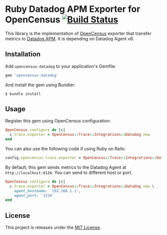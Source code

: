 # Ruby Datadog APM Exporter for OpenCensus [![Build Status](https://travis-ci.org/munisystem/opencensus-datadog.svg?branch=master)](https://travis-ci.org/munisystem/opencensus-datadog)

This library is the implementation of [OpenCensus](https://census-instrumentation/opencensus-ruby) exporter that transfer metrics to [Datadog APM](https://www.datadoghq.com/apm/).
It is depending on Datadog Agent v6.

## Installation

Add `opencensus-datadog` to your application's Gemfile:

```ruby
gem 'opencensus-datadog'
```

And install the gem using Bundler:

```shell
$ bundle install
```

## Usage

Register this gem using OpenCensus configuration:


```ruby
OpenCensus.configure do |c|
  c.trace.exporter = OpenCensus::Trace::Integrations::Datadog.new
end
```

You can also use the following code if using Ruby on Rails:

```ruby
config.opencensus.trace.exporter = OpenCensus::Trace::Integrations::Datadog.new
```

By default, this gem sends metrics to the Datadog Agent at `http://localhost:8126`. You can send to different host or port.

```ruby
OpenCensus.configure do |c|
  c.trace.exporter = OpenCensus::Trace::Integrations::Datadog.new \
    agent_hostname: '192.168.1.1',
    agent_port: '1234'
end
```

## License

This project is releases under the [MIT License](https://opensource.org/licenses/MIT).
